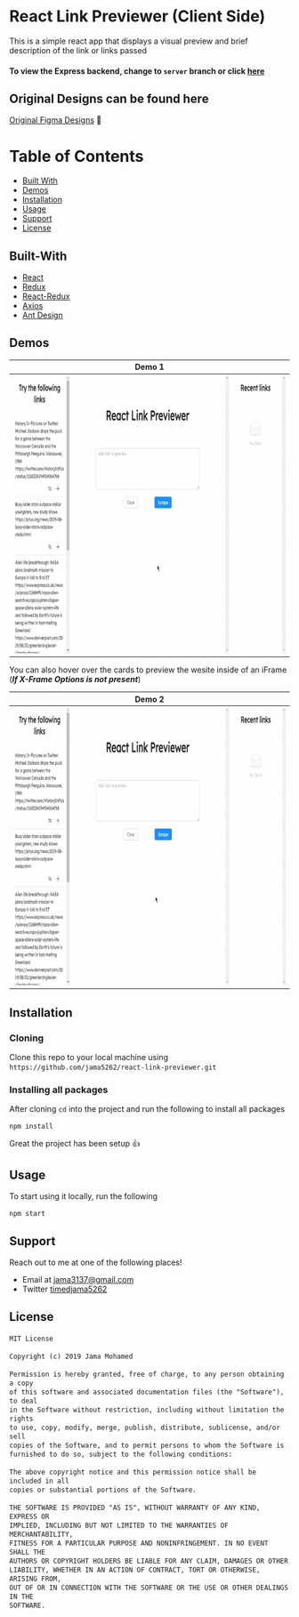 # React Link Previewer (Client Side)
This is a simple react app that displays a visual preview and brief description of the link or links passed

#### To view the Express backend, change to `server` branch or click [here](https://github.com/jama5262/react-link-previewer/tree/server)

## Original Designs can be found here
[Original Figma Designs](https://www.figma.com/file/h4GXGbJL8x37EL63UDfVst/React-Link-Previewer?node-id=0%3A1) 🎨

# Table of Contents
- [Built With](#built-with)
- [Demos](#demos)
- [Installation](#installation)
- [Usage](#usage)
- [Support](#support)
- [License](#license)

## Built-With

- [React](https://reactjs.org/)
- [Redux](https://redux.js.org/)
- [React-Redux](https://react-redux.js.org/)
- [Axios](https://github.com/axios/axios)
- [Ant Design](https://ant.design/)

## Demos

Demo 1|
------------ |
<img src="https://github.com/jama5262/react-link-previewer/blob/client/gif/image1.gif" alt="alt text" height="500px"> | 

You can also hover over the cards to preview the wesite inside of an iFrame (***If X-Frame Options is not present***)

Demo 2|
------------ |
<img src="https://github.com/jama5262/react-link-previewer/blob/client/gif/image2.gif" alt="alt text" height="500px"> | 

## Installation

### Cloning
Clone this repo to your local machine using `https://github.com/jama5262/react-link-previewer.git`

### Installing all packages
After cloning `cd` into the project and run the following to install all packages
```
npm install
```
Great the project has been setup 👍

## Usage
To start using it locally, run the following
```
npm start
```

## Support

Reach out to me at one of the following places!

- Email at jama3137@gmail.com
- Twitter [timedjama5262](https://twitter.com/timedjama5262)

## License

```
MIT License

Copyright (c) 2019 Jama Mohamed

Permission is hereby granted, free of charge, to any person obtaining a copy
of this software and associated documentation files (the "Software"), to deal
in the Software without restriction, including without limitation the rights
to use, copy, modify, merge, publish, distribute, sublicense, and/or sell
copies of the Software, and to permit persons to whom the Software is
furnished to do so, subject to the following conditions:

The above copyright notice and this permission notice shall be included in all
copies or substantial portions of the Software.

THE SOFTWARE IS PROVIDED "AS IS", WITHOUT WARRANTY OF ANY KIND, EXPRESS OR
IMPLIED, INCLUDING BUT NOT LIMITED TO THE WARRANTIES OF MERCHANTABILITY,
FITNESS FOR A PARTICULAR PURPOSE AND NONINFRINGEMENT. IN NO EVENT SHALL THE
AUTHORS OR COPYRIGHT HOLDERS BE LIABLE FOR ANY CLAIM, DAMAGES OR OTHER
LIABILITY, WHETHER IN AN ACTION OF CONTRACT, TORT OR OTHERWISE, ARISING FROM,
OUT OF OR IN CONNECTION WITH THE SOFTWARE OR THE USE OR OTHER DEALINGS IN THE
SOFTWARE.
```

